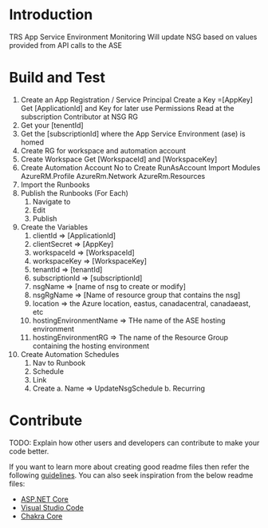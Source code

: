 # Introduction 
TRS App Service Environment Monitoring
Will update NSG based on values provided from API calls to the ASE


# Build and Test
1) Create an App Registration / Service Principal
	Create a Key =[AppKey]
	Get [ApplicationId] and Key for later use
	Permissions
		Read at the subscription
		Contributor at NSG RG
2) Get your [tenentId]
3) Get the [subscriptionId] where the App Service Environment (ase) is homed
4) Create RG for workspace and automation account
5) Create Workspace
	Get [WorkspaceId] and [WorkspaceKey]
6) Create Automation Account
	No to Create RunAsAccount
	Import Modules
		AzureRM.Profile
		AzureRm.Network
		AzureRm.Resources
7) Import the Runbooks
8) Publish the Runbooks (For Each)
	1) Navigate to
	2) Edit
	3) Publish
9) Create the Variables
	1) clientId => [ApplicationId]
	2) clientSecret => [AppKey]
	3) workspaceId => [WorkspaceId]
	4) workspaceKey => [WorkspaceKey]
	5) tenantId => [tenantId]
	6) subscriptionId => [subscriptionId]
	7) nsgName => [name of nsg to create or modify]
	8) nsgRgName => [Name of resource group that contains the nsg]
	9) location => the Azure location, eastus, canadacentral, canadaeast, etc
	10) hostingEnvironmentName => THe name of the ASE hosting environment
	11) hostingEnvironmentRG => The name of the Resource Group containing the hosting environment
10) Create Automation Schedules
	1) Nav to Runbook
	2) Schedule
	3) Link
	4) Create
		a. Name => UpdateNsgSchedule
		b. Recurring
		

# Contribute
TODO: Explain how other users and developers can contribute to make your code better. 

If you want to learn more about creating good readme files then refer the following [guidelines](https://www.visualstudio.com/en-us/docs/git/create-a-readme). You can also seek inspiration from the below readme files:
- [ASP.NET Core](https://github.com/aspnet/Home)
- [Visual Studio Code](https://github.com/Microsoft/vscode)
- [Chakra Core](https://github.com/Microsoft/ChakraCore)